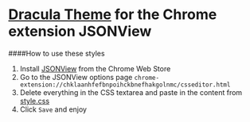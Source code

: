 # [Dracula Theme](https://github.com/zenorocha/dracula-theme) for the Chrome extension JSONView

####How to use these styles
1. Install [JSONView](https://chrome.google.com/webstore/detail/jsonview/chklaanhfefbnpoihckbnefhakgolnmc) from the Chrome Web Store
2. Go to the JSONView options page `chrome-extension://chklaanhfefbnpoihckbnefhakgolnmc/csseditor.html`
3. Delete everything in the CSS textarea and paste in the content from [style.css](https://raw.githubusercontent.com/braden337/dracula-theme-JSONView/master/style.css)
4. Click `Save` and enjoy
